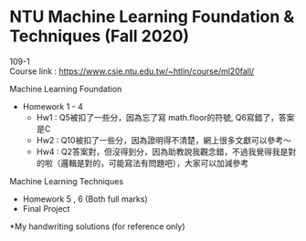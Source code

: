 # NTU Machine Learning Foundation & Techniques \(Fall 2020)
109-1\
Course link : https://www.csie.ntu.edu.tw/~htlin/course/ml20fall/

Machine Learning Foundation
 - Homework 1 - 4
   - Hw1 : Q5被扣了一些分，因為忘了寫 math.floor的符號, Q6寫錯了，答案是C
   - Hw2 : Q10被扣了一些分，因為證明得不清楚，網上很多文獻可以參考～
   - Hw4 : Q2答案對，但沒得到分，因為助教說我觀念錯，不過我覺得我是對的啦（邏輯是對的，可能寫法有問題吧），大家可以加減參考
   
Machine Learning Techniques
 - Homework 5 , 6 (Both full marks)
 - Final Project 
 
 *My handwriting solutions (for reference only)
 
